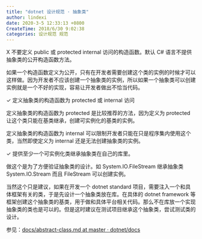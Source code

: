 ```yaml
---
title: "dotnet 设计规范 · 抽象类"
author: lindexi
date: 2020-3-5 12:33:13 +0800
CreateTime: 2018/6/30 9:02:38
categories: 设计规范 规范
---
```



<!--more-->


<!-- CreateTime:2018/6/30 9:02:38 -->


<!-- 标签：设计规范，规范 -->

X 不要定义 public 或 protected internal 访问的构造函数。默认 C# 语言不提供抽象类的公开构造函数方法。

如果一个构造函数定义为公开，只有在开发者需要创建这个类的实例的时候才可以这样做。因为开发者不应该创建一个抽象类的实例，所以如果一个抽象类可以创建实例就是一个不好的实现，容易让开发者做出不恰当代码。

✓ 定义抽象类的构造函数为 protected 或 internal 访问

定义抽象类的构造函数为 protected 是比较推荐的方法，因为定义为 protected 让这个类只能在基类继承，创建可实例化的基类的实例。

定义抽象类的构造函数为 internal 可以限制开发者只能在只是程序集内使用这个类，当然即使定义为 internal 还是无法创建抽象类的实例。

✓ 提供至少一个可实例化类继承抽象类在自己的库里。

做这个是为了方便验证抽象类的设计。如 System.IO.FileStream 继承抽象类 System.IO.Stream 而且 FileStream 可以创建实例。

当然这个只是建议，如果在开发一个 dotnet standard 项目，需要注入一个和具体框架有关的类，于是先设计一个抽象类放在库。在具体的 dotnet framework 等框架创建这个抽象类的基类，用于做和具体平台相关代码。那么不在库放一个实现抽象类的类也是可以的。但是这时建议在测试项目继承这个抽象类，尝试测试类的设计。

参见：[docs/abstract-class.md at master · dotnet/docs](https://github.com/dotnet/docs/blob/master/docs/standard/design-guidelines/abstract-class.md )
